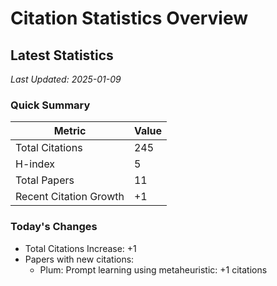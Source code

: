 # Citation Statistics Overview

## Latest Statistics
*Last Updated: 2025-01-09*

### Quick Summary
| Metric | Value |
| ------ | ----- |
| Total Citations | 245 |
| H-index | 5 |
| Total Papers | 11 |
| Recent Citation Growth | +1 |

### Today's Changes
- Total Citations Increase: +1
- Papers with new citations:
  - Plum: Prompt learning using metaheuristic: +1 citations